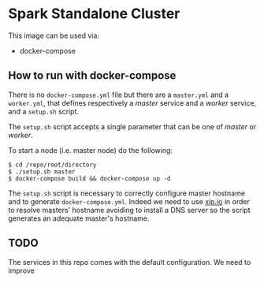 # Spark Standalone Cluster

This image can be used via:

-	docker-compose

## How to run with docker-compose

There is no `docker-compose.yml` file but there are a `master.yml` and a `worker.yml`, that defines respectively a *master* service and a *worker* service, and a `setup.sh` script.

The `setup.sh` script accepts a single parameter that can be one of *master* or *worker*.

To start a node (i.e. master node) do the following:

```
$ cd /repo/root/directory
$ ./setup.sh master
$ docker-compose build && docker-compose up -d
```

The `setup.sh` script is necessary to correctly configure master hostname and to generate `docker-compose.yml`.
Indeed we need to use [xip.io](http://xip.io/) in order to resolve masters' hostname avoiding to install a DNS server so the script generates an adequate master's hostname. 

## TODO 
The services in this repo comes with the default configuration. We need to improve
